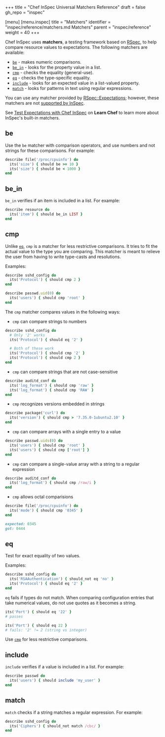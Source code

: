 +++
title = "Chef InSpec Universal Matchers Reference"
draft = false
gh_repo = "inspec"

[menu]
  [menu.inspec]
    title = "Matchers"
    identifier = "inspec/reference/matchers.md Matchers"
    parent = "inspec/reference"
    weight = 40
+++

Chef InSpec uses **matchers**, a testing framework based on [RSpec](https://rspec.info/), to help compare resource values to expectations. The following matchers are available:

- [`be`](#be) - makes numeric comparisons.
- [`be_in`](#be_in) - looks for the property value in a list.
- [`cmp`](#cmp) - checks the equality (general-use).
- [`eq`](#eq) - checks the type-specific equality.
- [`include`](#include) - looks for an expected value in a list-valued property.
- [`match`](#match) - looks for patterns in text using regular expressions.

You can use any matcher provided by [RSpec::Expectations](https://relishapp.com/rspec/rspec-expectations/docs); however, these matchers are not [supported by InSpec](/inspec/inspec_and_friends/#rspec).

See [Test Expectations with Chef InSpec](https://learn.chef.io/courses/course-v1:chef+Inspec101+Perpetual/about) on **Learn Chef** to learn more about InSpec's built-in matchers.

## be

Use the `be` matcher with comparison operators, and use numbers and not strings for these comparisons. For example:

```ruby
describe file('/proc/cpuinfo') do
  its('size') { should be >= 10 }
  its('size') { should be < 1000 }
end
```

## be_in

`be_in` verifies if an item is included in a list. For example:

```ruby
describe resource do
  its('item') { should be_in LIST }
end
```

## cmp

Unlike [`eq`](#eq), `cmp` is a matcher for less restrictive comparisons. It tries to fit the actual value to the type you are comparing. This matcher is meant to relieve the user from having to write type-casts and resolutions.

Examples:

```ruby
describe sshd_config do
  its('Protocol') { should cmp 2 }
end

describe passwd.uid(0) do
  its('users') { should cmp 'root' }
end
```

The `cmp` matcher compares values in the following ways:

- `cmp` can compare strings to numbers

```ruby
describe sshd_config do
  # Only '2' works
  its('Protocol') { should eq '2' }

  # Both of these work
  its('Protocol') { should cmp '2' }
  its('Protocol') { should cmp 2 }
end
```

- `cmp` can compare strings that are not case-sensitive

```ruby
describe auditd_conf do
  its('log_format') { should cmp 'raw' }
  its('log_format') { should cmp 'RAW' }
end
```

- `cmp` recognizes versions embedded in strings

```ruby
describe package('curl') do
  its('version') { should cmp > '7.35.0-1ubuntu2.10' }
end
```

- `cmp` can compare arrays with a single entry to a value

```ruby
describe passwd.uids(0) do
  its('users') { should cmp 'root' }
  its('users') { should cmp ['root'] }
end
```

- `cmp` can compare a single-value array with a string to a regular expression

```ruby
describe auditd_conf do
  its('log_format') { should cmp /raw/i }
end
```

- `cmp` allows octal comparisions

```ruby
describe file('/proc/cpuinfo') do
  its('mode') { should cmp '0345' }
end

expected: 0345
got: 0444
```

## eq

Test for exact equality of two values.

Examples:

```ruby
describe sshd_config do
  its('RSAAuthentication') { should_not eq 'no' }
  its('Protocol') { should eq '2' }
end
```

`eq` fails if types do not match. When comparing configuration entries that take numerical values, do not use quotes as it becomes a string.

```ruby
its('Port') { should eq '22' }
# passes

its('Port') { should eq 22 }
# fails: '2' != 2 (string vs integer)
```

Use [`cmp`](#cmp) for less restrictive comparisons.

## include

`include` verifies if a value is included in a list. For example:

```ruby
describe passwd do
  its('users') { should include 'my_user' }
end
```

## match

`match` checks if a string matches a regular expression. For example:

```ruby
describe sshd_config do
  its('Ciphers') { should_not match /cbc/ }
end
```
